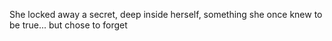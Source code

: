  She locked away a secret, deep inside herself, something she once knew to be true... but chose to forget
